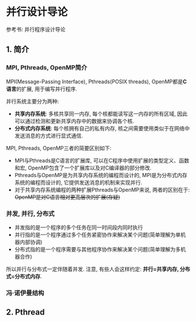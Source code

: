 # 并行设计导论

参考书: 并行程序设计导论

## 1. 简介

### MPI, Pthreads, OpenMP简介

MPI\(Message-Passing Interface\), Pthreads\(POSIX threads\), OpenMP都是**C语言**的扩展, 用于编写并行程序.

并行系统主要分为两种:

* **共享内存系统**: 多核共享同一内存, 每个核都能读写这一内存的所有区域, 因此可以通过检测和更新共享内存中的数据来协调各个核.
* **分布式内存系统**: 每个核拥有自己的私有内存, 核之间需要使用类似于在网络中发送消息的方式进行显式通信.

MPI, Pthreads, OpenMP三者的简要区别如下:

* MPI与Pthreads是C语言的扩展库, 可以在C程序中使用扩展的类型定义、函数和宏, OpenMP包含了一个扩展库以及对C编译器的部分修改.
* Pthreads与OpenMP是为共享内存系统的编程而设计的, MPI是为分布式内存系统的编程而设计的, 它提供发送消息的机制来实现并行.
* 对于共享内存系统编程的两种扩展Pthreads与OpenMP来说, 两者的区别在于: ~~OpenMP是对C语言相对更高层次的扩展\(存疑\)~~

### 并发, 并行, 分布式

* 并发指的是一个程序的多个任务在同一时间段内同时执行
* 并行指的是一个程序通过多个任务紧密协作来解决某个问题\(简单理解为单机器内部协调\)
* 分布式指的是一个程序需要与其他程序协作来解决某个问题\(简单理解为多机器合作\)

所以并行与分布式一定伴随着并发. 注意, 有些人会这样约定: **并行=共享内存, 分布式=分布式内存**.

### 冯·诺伊曼结构

## 2. Pthread

